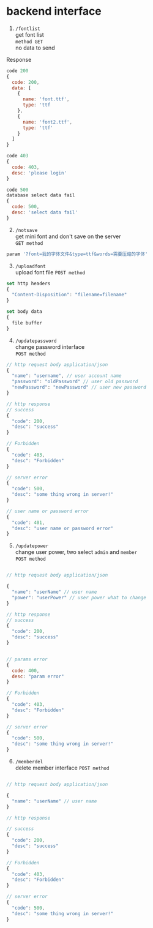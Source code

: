# backend interface

1. `/fontlist`  
   get font list  
   `method GET`  
   no data to send

Response

```javascript
code 200
{
  code: 200,
  data: [
    {
      name: 'font.ttf',
      type: 'ttf
    },
    {
      name: 'font2.ttf',
      type: 'ttf'
    }
  ]
}

code 403
{
  code: 403,
  desc: 'please login'
}

code 500
database select data fail
{
  code: 500,
  desc: 'select data fail'
}
```

2. `/notsave`  
   get mini font and don't save on the server  
   `GET method`

```javascript
param '?font=我的字体文件&type=ttf&words=需要压缩的字体'
```

3. `/uploadfont`  
   upload font file
   `POST method`

```javascript
set http headers
{
  "Content-Disposition": "filename=filename"
}

set body data
{
  file buffer
}
```

4. `/updatepassword`  
   change password interface  
   `POST method`

```javascript
// http request body application/json
{
  "name": "username", // user account name
  "password": "oldPassword" // user old password
  "newPassword": "newPassword" // user new password
}

// http response
// success
{
  "code": 200,
  "desc": "success"
}

// Forbidden
{
  "code": 403,
  "desc": "Forbidden"
}

// server error
{
  "code": 500,
  "desc": "some thing wrong in server!"
}

// user name or password error
{
  "code": 401,
  "desc": "user name or password error"
}
```

5. `/updatepower`  
   change user power, two select `admin` and `member`  
   `POST method`

```javascript

// http request body application/json

{
  "name": "userName" // user name
  "power": "userPower" // user power what to change
}

// http response
// success
{
  "code": 200,
  "desc": "success"
}


// params error
{
  code: 400,
  desc: "param error"
}

// Forbidden
{
  "code": 403,
  "desc": "Forbidden"
}

// server error
{
  "code": 500,
  "desc": "some thing wrong in server!"
}
```

6. `/memberdel`  
   delete member interface
   `POST method`

```javascript

// http request body application/json

{
  "name": "userName" // user name
}

// http response

// success
{
  "code": 200,
  "desc": "success"
}

// Forbidden
{
  "code": 403,
  "desc": "Forbidden"
}

// server error
{
  "code": 500,
  "desc": "some thing wrong in server!"
}
```
